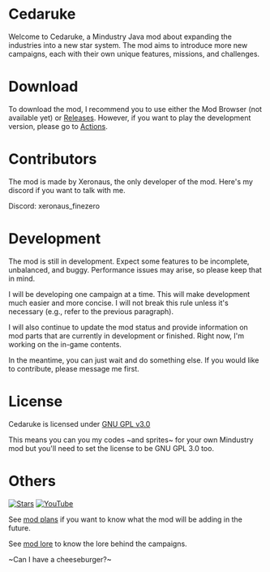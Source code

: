 # Cedaruke
Welcome to Cedaruke, a Mindustry Java mod about expanding the industries into a new star system. The mod aims to introduce more new campaigns, each with their own unique features, missions, and challenges.

# Download
To download the mod, I recommend you to use either the Mod Browser (not available yet) or [Releases](https://github.com/Xeron590/Cetadustry/releases). However, if you want to play the development version, please go to [Actions](https://github.com/Xeronaus/Cedaruke/actions).

# Contributors
The mod is made by Xeronaus, the only developer of the mod. Here's my discord if you want to talk with me.

Discord: xeronaus_finezero

# Development
The mod is still in development. Expect some features to be incomplete, unbalanced, and buggy. Performance issues may arise, so please keep that in mind.

I will be developing one campaign at a time. This will make development much easier and more concise. I will not break this rule unless it's necessary (e.g., refer to the previous paragraph).

I will also continue to update the mod status and provide information on mod parts that are currently in development or finished. Right now, I'm working on the in-game contents.

In the meantime, you can just wait and do something else. If you would like to contribute, please message me first.

# License

Cedaruke is licensed under [GNU GPL v3.0](https://github.com/Xeronaus/Cedaruke/blob/main/LICENSE)

This means you can you my codes ~and sprites~ for your own Mindustry mod but you'll need to set the license to be GNU GPL 3.0 too.

# Others

[![Stars](https://img.shields.io/github/stars/Xeronaus/Cedaruke?color=F7D747&label=⭐️%20Please%20Star%20Cedaruke%21&style=for-the-badge)](https://github.com/Xeronaus/Cedaruke)
[![YouTube](https://img.shields.io/youtube/channel/subscribers/UC8guFwFQzJ5vzDnD2bsRs1w?color=ff5959&label=YouTube&logo=youtube&style=for-the-badge)](https://www.youtube.com/@Xeronaus)

See [mod plans](https://github.com/Xeronaus/Cedaruke/blob/main/MODPLANS.md) if you want to know what the mod will be adding in the future.

See [mod lore](https://github.com/Xeronaus/Cedaruke/blob/main/MODLORE.md) to know the lore behind the campaigns.

~Can I have a cheeseburger?~

